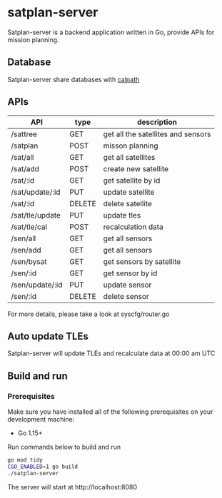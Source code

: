 # satplan-server
Satplan-server is a backend application written in Go, provide APIs for mission planning.

## Database
Satplan-server share databases with [calpath](https://github.com/figwh/calpath)

## APIs
API|type|description
----|----|----
/sattree|GET|get all the satellites and sensors
/satplan|POST|misson planning
/sat/all|GET|get all satellites
/sat/add|POST|create new satellite
/sat/:id|GET|get satellite by id
/sat/update/:id|PUT|update satellite
/sat/:id|DELETE|delete satellite
/sat/tle/update|PUT|update tles
/sat/tle/cal|POST|recalculation data
/sen/all|GET|get all sensors
/sen/add|GET|get all sensors
/sen/bysat|GET|get sensors by satellite
/sen/:id|GET|get sensor by id
/sen/update/:id|PUT|update sensor
/sen/:id|DELETE|delete sensor

For more details, please take a look at syscfg/router.go

## Auto update TLEs
Satplan-server will update TLEs and recalculate data at 00:00 am UTC

## Build and run
### Prerequisites
Make sure you have installed all of the following prerequisites on your development machine:
* Go 1.15+

Run commands below to build and run
```bash
go mod tidy
CGO_ENABLED=1 go build 
./satplan-server
```

The server will start at http://localhost:8080